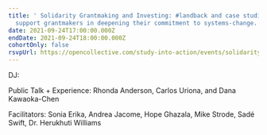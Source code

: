 ```yaml
---
title: ' Solidarity Grantmaking and Investing: #landback and case studies to
  support grantmakers in deepening their commitment to systems-change.'
date: 2021-09-24T17:00:00.000Z
endDate: 2021-09-24T18:00:00.000Z
cohortOnly: false
rsvpUrl: https://opencollective.com/study-into-action/events/solidarity-grantmaking-and-investing-7b8184b9
---
```


DJ:

Public Talk + Experience: Rhonda Anderson, Carlos Uriona, and Dana Kawaoka-Chen

Facilitators: Sonia Erika, Andrea Jacome, Hope Ghazala, Mike Strode, Sadé Swift, Dr. Herukhuti Williams
